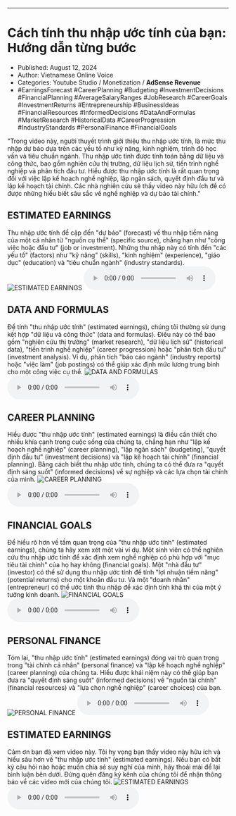 
---

# Cách tính thu nhập ước tính của bạn: Hướng dẫn từng bước

- Published: August 12, 2024
- Author: Vietnamese Online Voice
- Categories: Youtube Studio / Monetization / **AdSense Revenue**
- #EarningsForecast #CareerPlanning #Budgeting #InvestmentDecisions #FinancialPlanning #AverageSalaryRanges #JobResearch #CareerGoals #InvestmentReturns #Entrepreneurship #BusinessIdeas #FinancialResources #InformedDecisions #DataAndFormulas #MarketResearch #HistoricalData #CareerProgression #IndustryStandards #PersonalFinance #FinancialGoals

"Trong video này, người thuyết trình giới thiệu thu nhập ước tính, là mức thu nhập dự báo dựa trên các yếu tố như kỹ năng, kinh nghiệm, trình độ học vấn và tiêu chuẩn ngành. Thu nhập ước tính được tính toán bằng dữ liệu và công thức, bao gồm nghiên cứu thị trường, dữ liệu lịch sử, tiến trình nghề nghiệp và phân tích đầu tư. Hiểu được thu nhập ước tính là rất quan trọng đối với việc lập kế hoạch nghề nghiệp, lập ngân sách, quyết định đầu tư và lập kế hoạch tài chính. Các nhà nghiên cứu sẽ thấy video này hữu ích để có được những hiểu biết sâu sắc về nghề nghiệp và dự báo tài chính."


## ESTIMATED EARNINGS

Thu nhập ước tính đề cập đến "dự báo" (forecast) về thu nhập tiềm năng của một cá nhân từ "nguồn cụ thể" (specific source), chẳng hạn như "công việc hoặc đầu tư" (job or investment). Những thu nhập này có tính đến "các yếu tố" (factors) như "kỹ năng" (skills), "kinh nghiệm" (experience), "giáo dục" (education) và "tiêu chuẩn ngành" (industry standards).
![ESTIMATED EARNINGS](https://http-archiver-apis-production-80.schnworks.com/storage/images/transitions/2024-08-12/transition-6473624840-Montserrat-ExtraBold-1A237E.jpg)
<audio controls>
    <source src="https://http-archiver-apis-production-80.schnworks.com/storage/storage/audio/file-20165383591.mp3" type="audio/mpeg">
</audio>



## DATA AND FORMULAS

Để tính "thu nhập ước tính" (estimated earnings), chúng tôi thường sử dụng kết hợp "dữ liệu và công thức" (data and formulas). Điều này có thể bao gồm "nghiên cứu thị trường" (market research), "dữ liệu lịch sử" (historical data), "tiến trình nghề nghiệp" (career progression) hoặc "phân tích đầu tư" (investment analysis). Ví dụ, phân tích "báo cáo ngành" (industry reports) hoặc "việc làm" (job postings) có thể giúp xác định mức lương trung bình cho một công việc cụ thể.
![DATA AND FORMULAS](https://http-archiver-apis-production-80.schnworks.com/storage/images/transitions/2024-08-12/transition-14373483308-Montserrat-SemiBold-673AB7.jpg)
<audio controls>
    <source src="https://http-archiver-apis-production-80.schnworks.com/storage/storage/audio/file-6939208324.mp3" type="audio/mpeg">
</audio>



## CAREER PLANNING

Hiểu được "thu nhập ước tính" (estimated earnings) là điều cần thiết cho nhiều khía cạnh trong cuộc sống của chúng ta, chẳng hạn như "lập kế hoạch nghề nghiệp" (career planning), "lập ngân sách" (budgeting), "quyết định đầu tư" (investment decisions) và "lập kế hoạch tài chính" (financial planning). Bằng cách biết thu nhập ước tính, chúng ta có thể đưa ra "quyết định sáng suốt" (informed decisions) về sự nghiệp và các lựa chọn tài chính của mình.
![CAREER PLANNING](https://http-archiver-apis-production-80.schnworks.com/storage/images/transitions/2024-08-12/transition--3001509286-Montserrat-Regular-283593.jpg)
<audio controls>
    <source src="https://http-archiver-apis-production-80.schnworks.com/storage/storage/audio/file-4487839172.mp3" type="audio/mpeg">
</audio>



## FINANCIAL GOALS

Để hiểu rõ hơn về tầm quan trọng của "thu nhập ước tính" (estimated earnings), chúng ta hãy xem xét một vài ví dụ. Một sinh viên có thể nghiên cứu thu nhập ước tính để xác định xem nghề nghiệp có phù hợp với "mục tiêu tài chính" của họ hay không (financial goals). Một "nhà đầu tư" (investor) có thể sử dụng thu nhập ước tính để tính "lợi nhuận tiềm năng" (potential returns) cho một khoản đầu tư. Và một "doanh nhân" (entrepreneur) có thể ước tính thu nhập để xác định tính khả thi của một ý tưởng kinh doanh.
![FINANCIAL GOALS](https://http-archiver-apis-production-80.schnworks.com/storage/images/transitions/2024-08-12/transition-32476000029-Montserrat-Thin-673AB7.jpg)
<audio controls>
    <source src="https://http-archiver-apis-production-80.schnworks.com/storage/storage/audio/file-11463795484.mp3" type="audio/mpeg">
</audio>



## PERSONAL FINANCE

Tóm lại, "thu nhập ước tính" (estimated earnings) đóng vai trò quan trọng trong "tài chính cá nhân" (personal finance) và "lập kế hoạch nghề nghiệp" (career planning) của chúng ta. Hiểu được khái niệm này có thể giúp bạn đưa ra "quyết định sáng suốt" (informed decisions) về "nguồn tài chính" (financial resources) và "lựa chọn nghề nghiệp" (career choices) của bạn.
![PERSONAL FINANCE](https://http-archiver-apis-production-80.schnworks.com/storage/images/transitions/2024-08-12/transition--19113662345-Montserrat-ExtraBold-283593.jpg)
<audio controls>
    <source src="https://http-archiver-apis-production-80.schnworks.com/storage/storage/audio/file-18498340196.mp3" type="audio/mpeg">
</audio>



## ESTIMATED EARNINGS

Cảm ơn bạn đã xem video này. Tôi hy vọng bạn thấy video này hữu ích và hiểu sâu hơn về "thu nhập ước tính" (estimated earnings). Nếu bạn có bất kỳ câu hỏi nào hoặc muốn chia sẻ suy nghĩ của mình, hãy thoải mái để lại bình luận bên dưới. Đừng quên đăng ký kênh của chúng tôi để nhận thông báo về các video mới của chúng tôi.
![ESTIMATED EARNINGS](https://http-archiver-apis-production-80.schnworks.com/storage/images/transitions/2024-08-12/transition-20111109564-Montserrat-SemiBold-512DA8.jpg)
<audio controls>
    <source src="https://http-archiver-apis-production-80.schnworks.com/storage/storage/audio/file-3614660614.mp3" type="audio/mpeg">
</audio>

